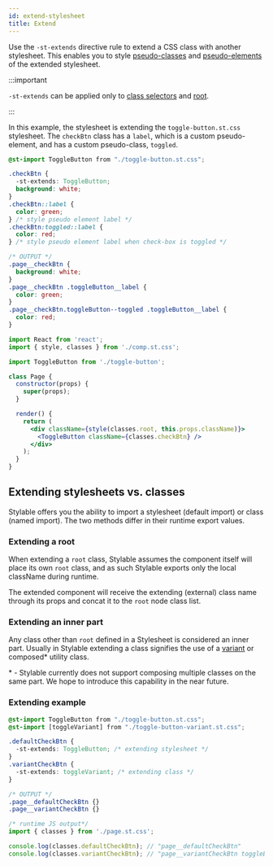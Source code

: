 ```yaml
---
id: extend-stylesheet
title: Extend
---
```


Use the `-st-extends` directive rule to extend a CSS class with another stylesheet. This enables you to style [pseudo-classes](./pseudo-classes.md) and [pseudo-elements](./pseudo-elements.md) of the extended stylesheet.

:::important

`-st-extends` can be applied only to [class selectors](./class-selectors.md) and [root](./root.md).

:::

In this example, the stylesheet is extending the `toggle-button.st.css` stylesheet. The `checkBtn` class has a `label`, which is a custom pseudo-element, and has a custom pseudo-class, `toggled`.

```css title="page.st.css"
@st-import ToggleButton from "./toggle-button.st.css";

.checkBtn {
  -st-extends: ToggleButton;
  background: white;
}
.checkBtn::label {
  color: green;
} /* style pseudo element label */
.checkBtn:toggled::label {
  color: red;
} /* style pseudo element label when check-box is toggled */

/* OUTPUT */
.page__checkBtn {
  background: white;
}
.page__checkBtn .toggleButton__label {
  color: green;
}
.page__checkBtn.toggleButton--toggled .toggleButton__label {
  color: red;
}
```

```jsx title="page.jsx"
import React from 'react';
import { style, classes } from './comp.st.css';

import ToggleButton from './toggle-button';

class Page {
  constructor(props) {
    super(props);
  }

  render() {
    return (
      <div className={style(classes.root, this.props.className)}>
        <ToggleButton className={classes.checkBtn} />
      </div>
    );
  }
}
```

## Extending stylesheets vs. classes

Stylable offers you the ability to import a stylesheet (default import) or class (named import). The two methods differ in their runtime export values.

### Extending a root

When extending a `root` class, Stylable assumes the component itself will place its own `root` class, and as such Stylable exports only the local className during runtime.

The extended component will receive the extending (external) class name through its props and concat it to the `root` node class list.

### Extending an inner part

Any class other than `root` defined in a Stylesheet is considered an inner part. Usually in Stylable extending a class signifies the use of a [variant](../guides/component-variants.md) or composed\* utility class.

\* - Stylable currently does not support composing multiple classes on the same part. We hope to introduce this capability in the near future.

### Extending example

<!-- prettier-ignore-start -->
```css title="page.st.css"
@st-import ToggleButton from "./toggle-button.st.css";
@st-import [toggleVariant] from "./toggle-button-variant.st.css";

.defaultCheckBtn {
  -st-extends: ToggleButton; /* extending stylesheet */
}
.variantCheckBtn {
  -st-extends: toggleVariant; /* extending class */
}

/* OUTPUT */
.page__defaultCheckBtn {}
.page__variantCheckBtn {}
```
<!-- prettier-ignore-end -->

```js
/* runtime JS output*/
import { classes } from './page.st.css';

console.log(classes.defaultCheckBtn); // "page__defaultCheckBtn"
console.log(classes.variantCheckBtn); // "page__variantCheckBtn toggleButton__toggleVariant"
```
